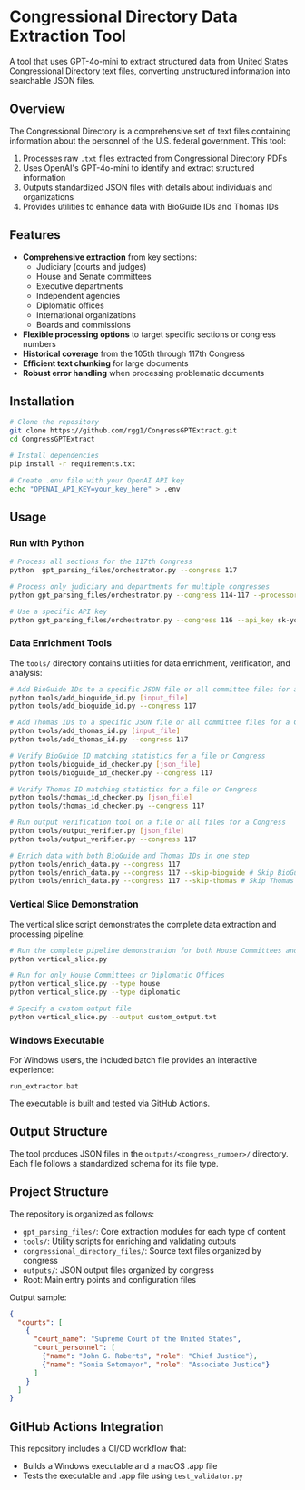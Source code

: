 # Congressional Directory Data Extraction Tool

A tool that uses GPT-4o-mini to extract structured data from United States Congressional Directory text files, converting unstructured information into searchable JSON files.

## Overview

The Congressional Directory is a comprehensive set of text files containing information about the personnel of the U.S. federal government. This tool:

1. Processes raw `.txt` files extracted from Congressional Directory PDFs
2. Uses OpenAI's GPT-4o-mini to identify and extract structured information
3. Outputs standardized JSON files with details about individuals and organizations
4. Provides utilities to enhance data with BioGuide IDs and Thomas IDs

## Features

- **Comprehensive extraction** from key sections:
  - Judiciary (courts and judges)
  - House and Senate committees
  - Executive departments
  - Independent agencies
  - Diplomatic offices
  - International organizations
  - Boards and commissions
- **Flexible processing options** to target specific sections or congress numbers
- **Historical coverage** from the 105th through 117th Congress
- **Efficient text chunking** for large documents
- **Robust error handling** when processing problematic documents

## Installation

```bash
# Clone the repository
git clone https://github.com/rgg1/CongressGPTExtract.git
cd CongressGPTExtract

# Install dependencies
pip install -r requirements.txt

# Create .env file with your OpenAI API key
echo "OPENAI_API_KEY=your_key_here" > .env
```

## Usage

### Run with Python

```bash
# Process all sections for the 117th Congress
python  gpt_parsing_files/orchestrator.py --congress 117

# Process only judiciary and departments for multiple congresses
python gpt_parsing_files/orchestrator.py --congress 114-117 --processors judiciary departments

# Use a specific API key
python gpt_parsing_files/orchestrator.py --congress 116 --api_key sk-your-key-here
```

### Data Enrichment Tools

The `tools/` directory contains utilities for data enrichment, verification, and analysis:

```bash
# Add BioGuide IDs to a specific JSON file or all committee files for a Congress
python tools/add_bioguide_id.py [input_file]
python tools/add_bioguide_id.py --congress 117

# Add Thomas IDs to a specific JSON file or all committee files for a Congress
python tools/add_thomas_id.py [input_file]
python tools/add_thomas_id.py --congress 117

# Verify BioGuide ID matching statistics for a file or Congress
python tools/bioguide_id_checker.py [json_file]
python tools/bioguide_id_checker.py --congress 117

# Verify Thomas ID matching statistics for a file or Congress
python tools/thomas_id_checker.py [json_file]
python tools/thomas_id_checker.py --congress 117

# Run output verification tool on a file or all files for a Congress
python tools/output_verifier.py [json_file]
python tools/output_verifier.py --congress 117

# Enrich data with both BioGuide and Thomas IDs in one step
python tools/enrich_data.py --congress 117 
python tools/enrich_data.py --congress 117 --skip-bioguide # Skip BioGuide ID enrichment
python tools/enrich_data.py --congress 117 --skip-thomas # Skip Thomas ID enrichment
```

### Vertical Slice Demonstration

The vertical slice script demonstrates the complete data extraction and processing pipeline:

```bash
# Run the complete pipeline demonstration for both House Committees and Diplomatic Offices
python vertical_slice.py

# Run for only House Committees or Diplomatic Offices
python vertical_slice.py --type house
python vertical_slice.py --type diplomatic

# Specify a custom output file
python vertical_slice.py --output custom_output.txt
```

### Windows Executable

For Windows users, the included batch file provides an interactive experience:

```
run_extractor.bat
```

The executable is built and tested via GitHub Actions.

## Output Structure

The tool produces JSON files in the `outputs/<congress_number>/` directory. Each file follows a standardized schema for its file type.

## Project Structure

The repository is organized as follows:
- `gpt_parsing_files/`: Core extraction modules for each type of content
- `tools/`: Utility scripts for enriching and validating outputs
- `congressional_directory_files/`: Source text files organized by congress
- `outputs/`: JSON output files organized by congress
- Root: Main entry points and configuration files

Output sample:

```json
{
  "courts": [
    {
      "court_name": "Supreme Court of the United States",
      "court_personnel": [
        {"name": "John G. Roberts", "role": "Chief Justice"},
        {"name": "Sonia Sotomayor", "role": "Associate Justice"}
      ]
    }
  ]
}
```

## GitHub Actions Integration

This repository includes a CI/CD workflow that:
- Builds a Windows executable and a macOS .app file
- Tests the executable and .app file using `test_validator.py`
